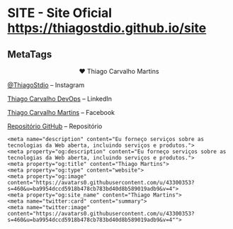 # SITE - Site Oficial https://thiagostdio.github.io/site


## MetaTags

<div align="center"> ♥ Thiago Carvalho Martins</div>

[@ThiagoStdio](https://www.instagram.com/thiagostdio/) – Instagram</br>

[Thiago Carvalho DevOps](https://www.linkedin.com/in/thiago-c-621365175/) – LinkedIn</br>

[Thiago Carvalho Martins](https://www.facebook.com/password.iso.27001/) – Facebook </br>

[Repositório GitHub](https://github.com/ThiagoStdio?tab=repositories) – Repositório</br>


<!-- Markdown link & img dfn's -->
[XAMARIN]: https://img.shields.io/badge/XAMARIN-TRUE-white
[Teste de usabilidade]: https://img.shields.io/badge/TestedeUsabilidade-OK-black
[DOWNLOADS]: https://img.shields.io/badge/Downloads-X-cyan
[JAVA]: https://img.shields.io/badge/JAVA-TRUE-pink
[CSS]: https://img.shields.io/badge/CSS-TRUE-green
[HTML]: https://img.shields.io/badge/HTML-TRUE-blue
[PHP]: https://img.shields.io/badge/PHP-TRUE-red
[FP]: https://img.shields.io/badge/FernandoPrestes-FLAG-yellow
[ARDUINO]: https://img.shields.io/badge/Arduino-UNO-yellowgreen
[CS]: https://img.shields.io/badge/C-Sharp-cyan

    <meta name="description" content="Eu forneço serviços sobre as tecnologias da Web aberta, incluindo serviços e produtos.">
    <meta property="og:description" content="Eu forneço serviços sobre as tecnologias da Web aberta, incluindo serviços e produtos.">
    <meta property="og:title" content="Thiago Martins">
    <meta property="og:type" content="website">
    <meta property="og:image" content="https://avatars0.githubusercontent.com/u/43300353?s=460&u=ba9954dccd5918b478cb783bd40d8b589019adb9&v=4">
    <meta property="og:site_name" content="Thiago Martins">
    <meta name="twitter:card" content="summary">
    <meta name="twitter:image" content="https://avatars0.githubusercontent.com/u/43300353?s=460&u=ba9954dccd5918b478cb783bd40d8b589019adb9&v=4"">

